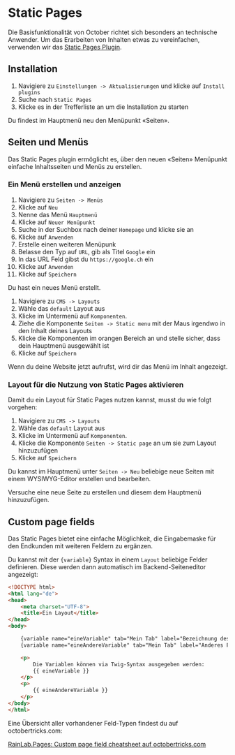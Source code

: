 # Static Pages

Die Basisfunktionalität von October richtet sich besonders an technische Anwender. Um das Erarbeiten von Inhalten etwas zu vereinfachen, verwenden wir das [Static Pages Plugin](https://octobercms.com/plugin/rainlab-pages).

## Installation

1. Navigiere zu `Einstellungen -> Aktualisierungen` und klicke auf `Install plugins`
1. Suche nach `Static Pages`
1. Klicke es in der Trefferliste an um die Installation zu starten

Du findest im Hauptmenü neu den Menüpunkt «Seiten».


## Seiten und Menüs

Das Static Pages plugin ermöglicht es, über den neuen «Seiten» Menüpunkt einfache Inhaltsseiten und Menüs zu erstellen.


### Ein Menü erstellen und anzeigen

1. Navigiere zu `Seiten -> Menüs`
1. Klicke auf `Neu`
1. Nenne das Menü `Hauptmenü`
1. Klicke auf `Neuer Menüpunkt`
1. Suche in der Suchbox nach deiner `Homepage` und klicke sie an
1. Klicke auf `Anwenden`
1. Erstelle einen weiteren Menüpunk
1. Belasse den Typ auf `URL`, gib als Titel `Google` ein
1. In das URL Feld gibst du `https://google.ch` ein
1. Klicke auf `Anwenden`
1. Klicke auf `Speichern`

Du hast ein neues Menü erstellt.

1. Navigiere zu `CMS -> Layouts`
1. Wähle das `default` Layout aus
1. Klicke im Untermenü auf `Komponenten`.
1. Ziehe die Komponente `Seiten -> Static menu` mit der Maus irgendwo in den Inhalt deines Layouts
1. Klicke die Komponenten im orangen Bereich an und stelle sicher, dass dein Hauptmenü ausgewählt ist
1. Klicke auf `Speichern`

Wenn du deine Website jetzt aufrufst, wird dir das Menü im Inhalt angezeigt.

### Layout für die Nutzung von Static Pages aktivieren

Damit du ein Layout für Static Pages nutzen kannst, musst du wie folgt vorgehen:

1. Navigiere zu `CMS -> Layouts`
1. Wähle das `default` Layout aus
1. Klicke im Untermenü auf `Komponenten`.
1. Klicke die Komponente `Seiten -> Static page` an um sie zum Layout hinzuzufügen
1. Klicke auf `Speichern`

Du kannst im Hauptmenü unter `Seiten -> Neu` beliebige neue Seiten mit einem WYSIWYG-Editor erstellen und bearbeiten.

Versuche eine neue Seite zu erstellen und diesem dem Hauptmenü hinzuzufügen.

## Custom page fields

Das Static Pages bietet eine einfache Möglichkeit, die Eingabemaske für den Endkunden mit weiteren Feldern zu ergänzen. 

Du kannst mit der `{variable}` Syntax in einem `Layout` beliebige Felder definieren. Diese werden dann automatisch im Backend-Seiteneditor angezeigt:

```html
<!DOCTYPE html>
<html lang="de">
<head>
	<meta charset="UTF-8">
	<title>Ein Layout</title>
</head>
<body>

	{variable name="eineVariable" tab="Mein Tab" label="Bezeichnung des Feldes" type="text"}{/variable}
	{variable name="eineAndereVariable" tab="Mein Tab" label="Anderes Feldes" type="text"}{/variable}

	<p>
		Die Variablen können via Twig-Syntax ausgegeben werden:
		{{ eineVariable }}
	</p>
	<p>
		{{ eineAndereVariable }}
	</p>
</body>
</html>
```

Eine Übersicht aller vorhandener Feld-Typen findest du auf octobertricks.com:

[RainLab.Pages: Custom page field cheatsheet auf octobertricks.com](https://octobertricks.com/tricks/custom-page-field-cheatsheet)
